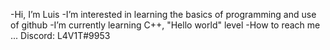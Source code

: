 -Hi, I’m Luis
-I’m interested in learning the basics of programming and use of github
-I’m currently learning C++, "Hello world" level
-How to reach me ... Discord: L4V1T#9953
